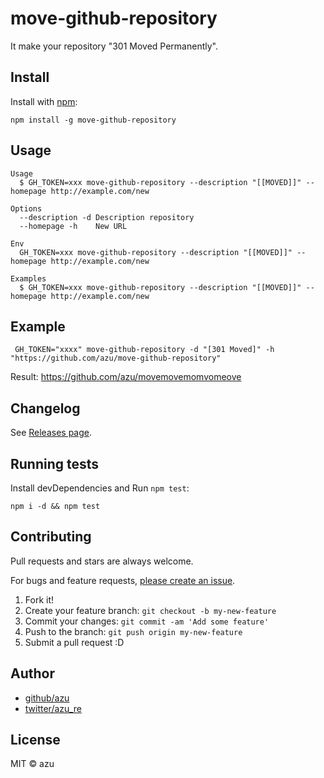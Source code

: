 # move-github-repository

It make your repository "301 Moved Permanently".

## Install

Install with [npm](https://www.npmjs.com/):

    npm install -g move-github-repository

## Usage


    Usage
      $ GH_TOKEN=xxx move-github-repository --description "[[MOVED]]" --homepage http://example.com/new

    Options
      --description -d Description repository
      --homepage -h    New URL
      
    Env
      GH_TOKEN=xxx move-github-repository --description "[[MOVED]]" --homepage http://example.com/new

    Examples
      $ GH_TOKEN=xxx move-github-repository --description "[[MOVED]]" --homepage http://example.com/new

## Example

     GH_TOKEN="xxxx" move-github-repository -d "[301 Moved]" -h "https://github.com/azu/move-github-repository"


Result: <https://github.com/azu/movemovemomvomeove>

## Changelog

See [Releases page](https://github.com/azu/move-github-repository/releases).

## Running tests

Install devDependencies and Run `npm test`:

    npm i -d && npm test

## Contributing

Pull requests and stars are always welcome.

For bugs and feature requests, [please create an issue](https://github.com/azu/move-github-repository/issues).

1. Fork it!
2. Create your feature branch: `git checkout -b my-new-feature`
3. Commit your changes: `git commit -am 'Add some feature'`
4. Push to the branch: `git push origin my-new-feature`
5. Submit a pull request :D

## Author

- [github/azu](https://github.com/azu)
- [twitter/azu_re](https://twitter.com/azu_re)

## License

MIT © azu
